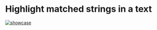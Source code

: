 # Highlight matched strings in a text

[![showcase](https://asciinema.org/a/fYZQYgtftLeicD4ap4zMHveg6.png)](https://asciinema.org/a/fYZQYgtftLeicD4ap4zMHveg6)

